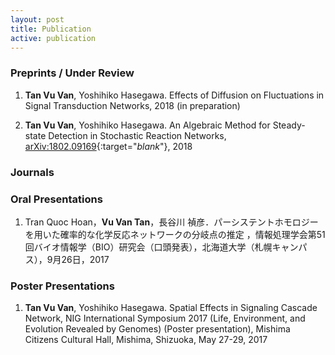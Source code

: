 ```yaml
---
layout: post
title: Publication
active: publication
---
```


### Preprints / Under Review
1. **Tan Vu Van**, Yoshihiko Hasegawa. Effects of Diffusion on Fluctuations in Signal Transduction Networks, 2018 (in preparation)

2. **Tan Vu Van**, Yoshihiko Hasegawa. An Algebraic Method for Steady-state Detection in Stochastic Reaction Networks, [arXiv:1802.09169](https://arxiv.org/abs/1802.09169){:target="_blank_"}, 2018

### Journals

### Oral Presentations
1. Tran Quoc Hoan，**Vu Van Tan**，長谷川 禎彦．パーシステントホモロジーを用いた確率的な化学反応ネットワークの分岐点の推定 ，情報処理学会第51回バイオ情報学（BIO）研究会（口頭発表），北海道大学（札幌キャンパス），9月26日，2017

### Poster Presentations
1. **Tan Vu Van**, Yoshihiko Hasegawa. Spatial Effects in Signaling Cascade Network, NIG International Symposium 2017 (Life, Environment, and Evolution Revealed by Genomes) (Poster presentation), Mishima Citizens Cultural Hall, Mishima, Shizuoka, May 27-29, 2017

